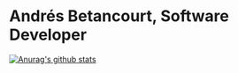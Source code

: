 # Andrés Betancourt, Software Developer

[![Anurag's github stats](https://github-readme-stats.vercel.app/api?username=AndresBetancourt-Dev&theme=dark&show_icons=true)](https://github.com/anuraghazra/github-readme-stats)


<!--
**AndresBetancourt-Dev/AndresBetancourt-Dev** is a ✨ _special_ ✨ repository because its `README.md` (this file) appears on your GitHub profile.

Here are some ideas to get you started:

- 🔭 I’m currently working on ...
- 🌱 I’m currently learning ...
- 👯 I’m looking to collaborate on ...
- 🤔 I’m looking for help with ...
- 💬 Ask me about ...
- 📫 How to reach me: ...
- 😄 Pronouns: ...
- ⚡ Fun fact: ...
-->
